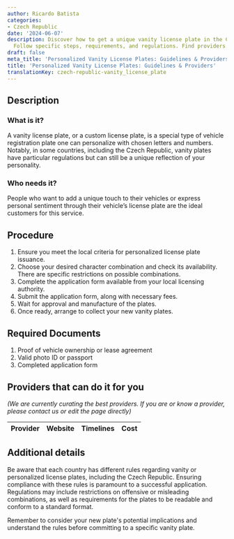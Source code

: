 ```yaml
---
author: Ricardo Batista
categories:
- Czech Republic
date: '2024-06-07'
description: Discover how to get a unique vanity license plate in the Czech Republic.
  Follow specific steps, requirements, and regulations. Find providers to assist you.
draft: false
meta_title: 'Personalized Vanity License Plates: Guidelines & Providers'
title: 'Personalized Vanity License Plates: Guidelines & Providers'
translationKey: czech-republic-vanity_license_plate
---
```



## Description
### What is it?
A vanity license plate, or a custom license plate, is a special type of vehicle registration plate one can personalize with chosen letters and numbers. Notably, in some countries, including the Czech Republic, vanity plates have particular regulations but can still be a unique reflection of your personality.

### Who needs it?
People who want to add a unique touch to their vehicles or express personal sentiment through their vehicle’s license plate are the ideal customers for this service.

## Procedure
1. Ensure you meet the local criteria for personalized license plate issuance.
2. Choose your desired character combination and check its availability. There are specific restrictions on possible combinations.
3. Complete the application form available from your local licensing authority. 
4. Submit the application form, along with necessary fees.
5. Wait for approval and manufacture of the plates.
6. Once ready, arrange to collect your new vanity plates.

## Required Documents
1. Proof of vehicle ownership or lease agreement
2. Valid photo ID or passport
3. Completed application form

## Providers that can do it for you

_(We are currently curating the best providers. If you are or know a provider, please contact us or edit the page directly)_

| Provider        |     Website     |     Timelines    |       Cost      |
| --------------- | --------------- |  :-------------: | :-------------: |

## Additional details
Be aware that each country has different rules regarding vanity or personalized license plates, including the Czech Republic. Ensuring compliance with these rules is paramount to a successful application. Regulations may include restrictions on offensive or misleading combinations, as well as requirements for the plates to be readable and conform to a standard format. 

Remember to consider your new plate's potential implications and understand the rules before committing to a specific vanity plate.